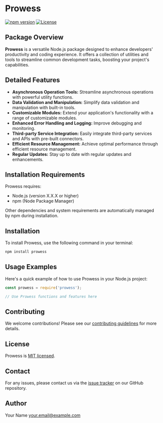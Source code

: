 # Prowess

[![npm version](https://badge.fury.io/js/prowess.svg)](https://www.npmjs.com/package/prowess)
[![License](https://img.shields.io/badge/license-MIT-blue.svg)](https://opensource.org/licenses/MIT)

## Package Overview

**Prowess** is a versatile Node.js package designed to enhance developers' productivity and coding experience. It offers a collection of utilities and tools to streamline common development tasks, boosting your project's capabilities.

## Detailed Features

- **Asynchronous Operation Tools:** Streamline asynchronous operations with powerful utility functions.
- **Data Validation and Manipulation:** Simplify data validation and manipulation with built-in tools.
- **Customizable Modules:** Extend your application's functionality with a range of customizable modules.
- **Enhanced Error Handling and Logging:** Improve debugging and monitoring.
- **Third-party Service Integration:** Easily integrate third-party services and APIs with pre-built connectors.
- **Efficient Resource Management:** Achieve optimal performance through efficient resource management.
- **Regular Updates:** Stay up to date with regular updates and enhancements.

## Installation Requirements

Prowess requires:

- Node.js (version X.X.X or higher)
- npm (Node Package Manager)

Other dependencies and system requirements are automatically managed by npm during installation.

## Installation

To install Prowess, use the following command in your terminal:

```bash
npm install prowess
```

## Usage Examples

Here's a quick example of how to use Prowess in your Node.js project:

```javascript
const prowess = require('prowess');

// Use Prowess functions and features here
```

## Contributing

We welcome contributions! Please see our [contributing guidelines](CONTRIBUTING.md) for more details.

## License

Prowess is [MIT licensed](LICENSE).

## Contact

For any issues, please contact us via the [issue tracker](https://github.com/yourusername/prowess/issues) on our GitHub repository.

## Author

Your Name <your.email@example.com>
